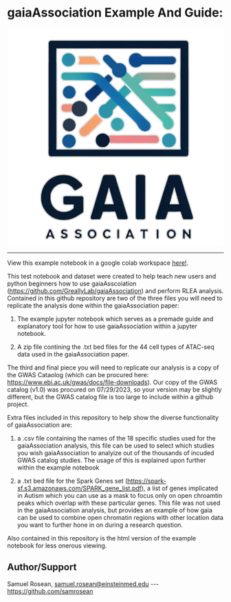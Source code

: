 # gaiaAssociation Example And Guide:

![alt text](https://github.com/samrosean/images/blob/main/logo_with_border_transparent.png)

****

View this example notebook in a google colab workspace [here!](https://colab.research.google.com/drive/1AkKWNDi9E9gCcvRiKSQKTp8GN_qGYWJY?usp=sharing).

This test notebook and dataset were created to help teach new users and python beginners how to use gaiaAsscoiation (https://github.com/GreallyLab/gaiaAssociation) and perform RLEA analysis. Contained in this github repository are two of the three files you will need to replicate the analysis done within the gaiaAssociation paper:

1. The example jupyter notebook which serves as a premade guide and explanatory tool for how to use gaiaAssociation within a jupyter notebook.

2. A zip file contining the .txt bed files for the 44 cell types of ATAC-seq data used in the gaiaAssociation paper.

The third and final piece you will need to replicate our analysis is a copy of the GWAS Cataolog (which can be procured here: https://www.ebi.ac.uk/gwas/docs/file-downloads). Our copy of the GWAS catalog (v1.0) was procured on 07/29/2023, so your version may be slightly different, but the GWAS catalog file is too large to include within a github project.



Extra files included in this repository to help show the diverse functionality of gaiaAssociation are:

1. a .csv file containing the names of the 18 specific studies used for the gaiaAssociation analysis, this file can be used to select which studies you wish gaiaAssociation to analyize out of the thousands of incuded GWAS catalog studies. The usage of this is explained upon further within the example notebook

2. a .txt bed file for the Spark Genes set (https://spark-sf.s3.amazonaws.com/SPARK_gene_list.pdf), a list of genes implicated in Autism which you can use as a mask to focus only on open chroamtin peaks which overlap with these particular genes. This file was not used in the gaiaAssociation analysis, but provides an example of how gaia can be used to combine open chromatin regions with other location data you want to further hone in on during a research question.

Also contained in this repository is the html version of the example notebook for less onerous viewing. 

## Author/Support

Samuel Rosean, samuel.rosean@einsteinmed.edu --- https://github.com/samrosean

